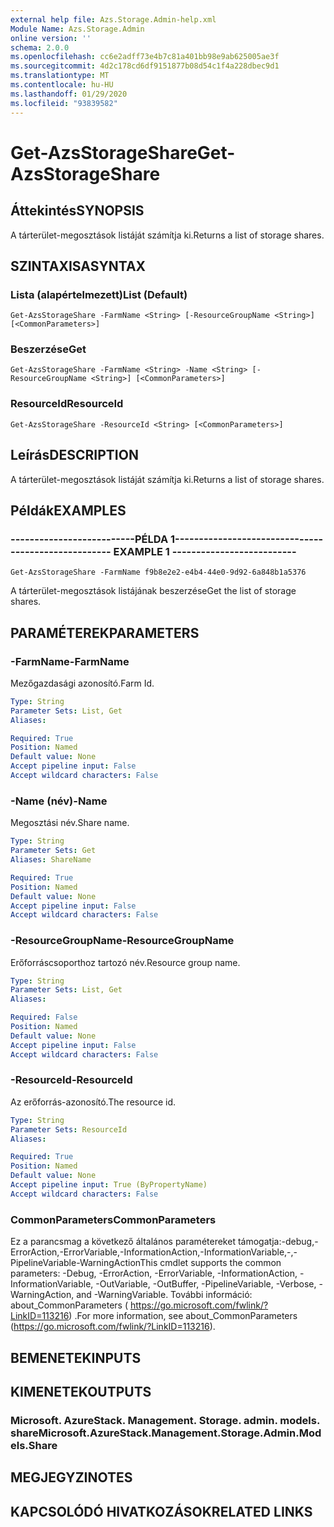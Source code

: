 ```yaml
---
external help file: Azs.Storage.Admin-help.xml
Module Name: Azs.Storage.Admin
online version: ''
schema: 2.0.0
ms.openlocfilehash: cc6e2adff73e4b7c81a401bb98e9ab625005ae3f
ms.sourcegitcommit: 4d2c178cd6df9151877b08d54c1f4a228dbec9d1
ms.translationtype: MT
ms.contentlocale: hu-HU
ms.lasthandoff: 01/29/2020
ms.locfileid: "93839582"
---
```

# <span data-ttu-id="d5f7d-101">Get-AzsStorageShare</span><span class="sxs-lookup"><span data-stu-id="d5f7d-101">Get-AzsStorageShare</span></span>

## <span data-ttu-id="d5f7d-102">Áttekintés</span><span class="sxs-lookup"><span data-stu-id="d5f7d-102">SYNOPSIS</span></span>
<span data-ttu-id="d5f7d-103">A tárterület-megosztások listáját számítja ki.</span><span class="sxs-lookup"><span data-stu-id="d5f7d-103">Returns a list of storage shares.</span></span>

## <span data-ttu-id="d5f7d-104">SZINTAXISA</span><span class="sxs-lookup"><span data-stu-id="d5f7d-104">SYNTAX</span></span>

### <span data-ttu-id="d5f7d-105">Lista (alapértelmezett)</span><span class="sxs-lookup"><span data-stu-id="d5f7d-105">List (Default)</span></span>
```
Get-AzsStorageShare -FarmName <String> [-ResourceGroupName <String>] [<CommonParameters>]
```

### <span data-ttu-id="d5f7d-106">Beszerzése</span><span class="sxs-lookup"><span data-stu-id="d5f7d-106">Get</span></span>
```
Get-AzsStorageShare -FarmName <String> -Name <String> [-ResourceGroupName <String>] [<CommonParameters>]
```

### <span data-ttu-id="d5f7d-107">ResourceId</span><span class="sxs-lookup"><span data-stu-id="d5f7d-107">ResourceId</span></span>
```
Get-AzsStorageShare -ResourceId <String> [<CommonParameters>]
```

## <span data-ttu-id="d5f7d-108">Leírás</span><span class="sxs-lookup"><span data-stu-id="d5f7d-108">DESCRIPTION</span></span>
<span data-ttu-id="d5f7d-109">A tárterület-megosztások listáját számítja ki.</span><span class="sxs-lookup"><span data-stu-id="d5f7d-109">Returns a list of storage shares.</span></span>

## <span data-ttu-id="d5f7d-110">Példák</span><span class="sxs-lookup"><span data-stu-id="d5f7d-110">EXAMPLES</span></span>

### <span data-ttu-id="d5f7d-111">--------------------------PÉLDA 1--------------------------</span><span class="sxs-lookup"><span data-stu-id="d5f7d-111">-------------------------- EXAMPLE 1 --------------------------</span></span>
```
Get-AzsStorageShare -FarmName f9b8e2e2-e4b4-44e0-9d92-6a848b1a5376
```

<span data-ttu-id="d5f7d-112">A tárterület-megosztások listájának beszerzése</span><span class="sxs-lookup"><span data-stu-id="d5f7d-112">Get the list of storage shares.</span></span>

## <span data-ttu-id="d5f7d-113">PARAMÉTEREK</span><span class="sxs-lookup"><span data-stu-id="d5f7d-113">PARAMETERS</span></span>

### <span data-ttu-id="d5f7d-114">-FarmName</span><span class="sxs-lookup"><span data-stu-id="d5f7d-114">-FarmName</span></span>
<span data-ttu-id="d5f7d-115">Mezőgazdasági azonosító.</span><span class="sxs-lookup"><span data-stu-id="d5f7d-115">Farm Id.</span></span>

```yaml
Type: String
Parameter Sets: List, Get
Aliases: 

Required: True
Position: Named
Default value: None
Accept pipeline input: False
Accept wildcard characters: False
```

### <span data-ttu-id="d5f7d-116">-Name (név)</span><span class="sxs-lookup"><span data-stu-id="d5f7d-116">-Name</span></span>
<span data-ttu-id="d5f7d-117">Megosztási név.</span><span class="sxs-lookup"><span data-stu-id="d5f7d-117">Share name.</span></span>

```yaml
Type: String
Parameter Sets: Get
Aliases: ShareName

Required: True
Position: Named
Default value: None
Accept pipeline input: False
Accept wildcard characters: False
```

### <span data-ttu-id="d5f7d-118">-ResourceGroupName</span><span class="sxs-lookup"><span data-stu-id="d5f7d-118">-ResourceGroupName</span></span>
<span data-ttu-id="d5f7d-119">Erőforráscsoporthoz tartozó név.</span><span class="sxs-lookup"><span data-stu-id="d5f7d-119">Resource group name.</span></span>

```yaml
Type: String
Parameter Sets: List, Get
Aliases: 

Required: False
Position: Named
Default value: None
Accept pipeline input: False
Accept wildcard characters: False
```

### <span data-ttu-id="d5f7d-120">-ResourceId</span><span class="sxs-lookup"><span data-stu-id="d5f7d-120">-ResourceId</span></span>
<span data-ttu-id="d5f7d-121">Az erőforrás-azonosító.</span><span class="sxs-lookup"><span data-stu-id="d5f7d-121">The resource id.</span></span>

```yaml
Type: String
Parameter Sets: ResourceId
Aliases: 

Required: True
Position: Named
Default value: None
Accept pipeline input: True (ByPropertyName)
Accept wildcard characters: False
```

### <span data-ttu-id="d5f7d-122">CommonParameters</span><span class="sxs-lookup"><span data-stu-id="d5f7d-122">CommonParameters</span></span>
<span data-ttu-id="d5f7d-123">Ez a parancsmag a következő általános paramétereket támogatja:-debug,-ErrorAction,-ErrorVariable,-InformationAction,-InformationVariable,-,-PipelineVariable-WarningAction</span><span class="sxs-lookup"><span data-stu-id="d5f7d-123">This cmdlet supports the common parameters: -Debug, -ErrorAction, -ErrorVariable, -InformationAction, -InformationVariable, -OutVariable, -OutBuffer, -PipelineVariable, -Verbose, -WarningAction, and -WarningVariable.</span></span> <span data-ttu-id="d5f7d-124">További információ: about_CommonParameters ( https://go.microsoft.com/fwlink/?LinkID=113216) .</span><span class="sxs-lookup"><span data-stu-id="d5f7d-124">For more information, see about_CommonParameters (https://go.microsoft.com/fwlink/?LinkID=113216).</span></span>

## <span data-ttu-id="d5f7d-125">BEMENETEK</span><span class="sxs-lookup"><span data-stu-id="d5f7d-125">INPUTS</span></span>

## <span data-ttu-id="d5f7d-126">KIMENETEK</span><span class="sxs-lookup"><span data-stu-id="d5f7d-126">OUTPUTS</span></span>

### <span data-ttu-id="d5f7d-127">Microsoft. AzureStack. Management. Storage. admin. models. share</span><span class="sxs-lookup"><span data-stu-id="d5f7d-127">Microsoft.AzureStack.Management.Storage.Admin.Models.Share</span></span>

## <span data-ttu-id="d5f7d-128">MEGJEGYZI</span><span class="sxs-lookup"><span data-stu-id="d5f7d-128">NOTES</span></span>

## <span data-ttu-id="d5f7d-129">KAPCSOLÓDÓ HIVATKOZÁSOK</span><span class="sxs-lookup"><span data-stu-id="d5f7d-129">RELATED LINKS</span></span>

